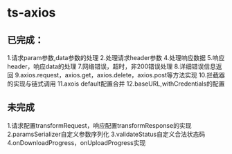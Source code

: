 # ts-axios

## 已完成：
1.请求param参数,data参数的处理
2.处理请求header参数
4.处理响应数据
5.响应header，响应data的处理
7.网络错误，超时，非200错误处理
8.详细错误信息返回
9.axios.request，axios.get，axios.delete，axios.post等方法实现
10.拦截器的实现与链式调用
11.axois default配置合并
12.baseURL,withCredentials的配置

## 未完成
1.请求配置transformRequest，响应配置transformResponse的实现
2.paramsSerializer自定义参数序列化
3.validateStatus自定义合法状态码
4.onDownloadProgress，onUploadProgress实现

